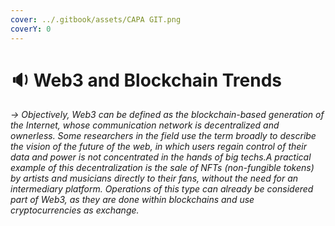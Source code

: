 ```yaml
---
cover: ../.gitbook/assets/CAPA GIT.png
coverY: 0
---
```


# 🔉 Web3 and Blockchain Trends

_-> Objectively, Web3 can be defined as the blockchain-based generation of the Internet, whose communication network is decentralized and ownerless. Some researchers in the field use the term broadly to describe the vision of the future of the web, in which users regain control of their data and power is not concentrated in the hands of big techs.A practical example of this decentralization is the sale of NFTs (non-fungible tokens) by artists and musicians directly to their fans, without the need for an intermediary platform. Operations of this type can already be considered part of Web3, as they are done within blockchains and use cryptocurrencies as exchange._
